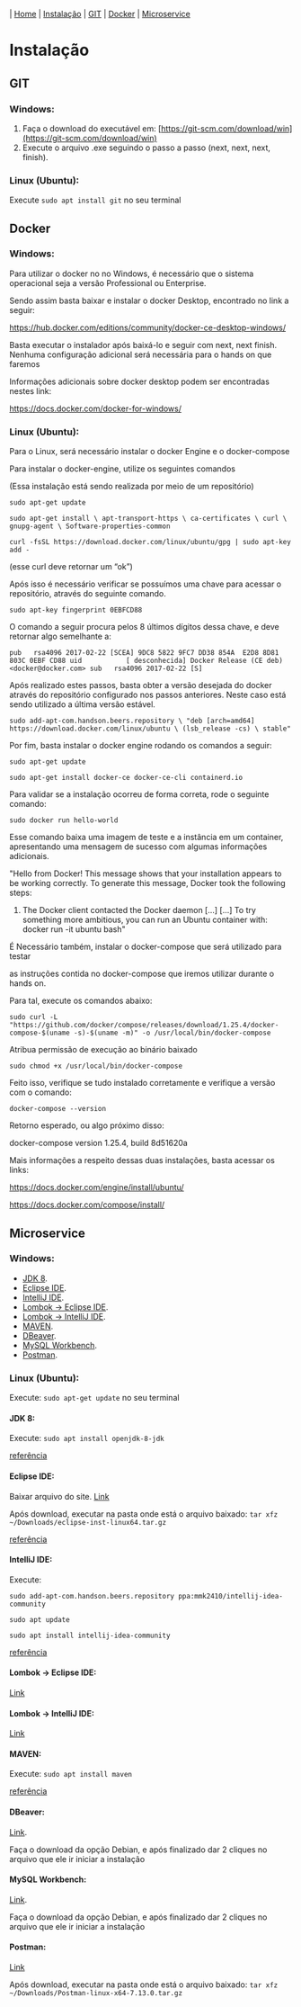 | [Home](https://gabrielbabler.github.io/handson_microservice/) | [Instalação](https://gabrielbabler.github.io/handson_microservice/instalacao) | [GIT](https://gabrielbabler.github.io/handson_microservice/git) | [Docker](https://gabrielbabler.github.io/handson_microservice/docker) | [Microservice](https://gabrielbabler.github.io/handson_microservice/microservice)

# Instalação

## GIT

### Windows:

1. Faça o download do executável em: [https://git-scm.com/download/win](https://git-scm.com/download/win)
2. Execute o arquivo .exe seguindo o passo a passo (next, next, next, finish).

### Linux (Ubuntu):

Execute `sudo apt install git` no seu terminal

## Docker

### Windows:

Para utilizar o docker no no Windows, é necessário que o sistema operacional seja a versão Professional ou Enterprise.

Sendo assim basta baixar e instalar o docker Desktop, encontrado no link a seguir:

https://hub.docker.com/editions/community/docker-ce-desktop-windows/


Basta executar o instalador após baixá-lo e seguir com next, next finish. 
Nenhuma configuração adicional será necessária para o hands on que faremos

Informações adicionais sobre docker desktop podem ser encontradas nestes link:

https://docs.docker.com/docker-for-windows/

### Linux (Ubuntu):
Para o Linux, será necessário instalar o docker Engine e o docker-compose

Para instalar o docker-engine, utilize os seguintes comandos

(Essa instalação está sendo realizada por meio de um repositório)

`sudo apt-get update`

`sudo apt-get install \
    apt-transport-https \
    ca-certificates \
    curl \
    gnupg-agent \
    Software-properties-common`

`curl -fsSL https://download.docker.com/linux/ubuntu/gpg | sudo apt-key add -`

(esse curl deve retornar um “ok”)

Após isso é necessário verificar se possuímos uma chave para acessar o repositório, através do seguinte comando.

`sudo apt-key fingerprint 0EBFCD88`

O comando a seguir procura pelos 8 últimos dígitos dessa chave, e deve retornar algo semelhante a:

`pub   rsa4096 2017-02-22 [SCEA]
9DC8 5822 9FC7 DD38 854A  E2D8 8D81 803C 0EBF CD88
uid           [ desconhecida] Docker Release (CE deb) <docker@docker.com>
sub   rsa4096 2017-02-22 [S]`

Após realizado estes passos, basta obter a versão desejada do docker através do repositório configurado nos passos anteriores. Neste caso está sendo utilizado a última versão estável.

`sudo add-apt-com.handson.beers.repository \
   "deb [arch=amd64] https://download.docker.com/linux/ubuntu \
   (lsb_release -cs) \
   stable"`

Por fim, basta instalar o docker engine rodando os comandos a seguir:

`sudo apt-get update`

`sudo apt-get install docker-ce docker-ce-cli containerd.io`

Para validar se a instalação ocorreu de forma correta, rode o seguinte comando:

`sudo docker run hello-world`

Esse comando baixa uma imagem de teste e a instância em um container, 
apresentando uma mensagem de sucesso com algumas informações adicionais.

"Hello from Docker!
This message shows that your installation appears to be working correctly.
To generate this message, Docker took the following steps:
 1. The Docker client contacted the Docker daemon [...]
 [...] To try something more ambitious, you can run an Ubuntu container with:
docker run -it ubuntu bash"

É Necessário também, instalar o docker-compose que será utilizado para testar

as instruções contida no docker-compose que iremos utilizar durante o hands on.

Para tal, execute os comandos abaixo:


`sudo curl -L "https://github.com/docker/compose/releases/download/1.25.4/docker-compose-$(uname -s)-$(uname -m)" -o /usr/local/bin/docker-compose`

Atribua permissão de execução ao binário baixado

`sudo chmod +x /usr/local/bin/docker-compose`

Feito isso, verifique se tudo instalado corretamente e verifique a versão com o comando:

`docker-compose --version`

Retorno esperado, ou algo próximo disso:

docker-compose version 1.25.4, build 8d51620a

Mais informações a respeito dessas duas instalações, basta acessar os links:

https://docs.docker.com/engine/install/ubuntu/

https://docs.docker.com/compose/install/


## Microservice

### Windows:

- [JDK 8](https://www.oracle.com/java/technologies/javase-jdk8-downloads.html).
- [Eclipse IDE](https://www.eclipse.org/downloads/).
- [IntelliJ IDE](https://www.jetbrains.com/idea/download/#section=linux).
- [Lombok -> Eclipse IDE](https://projectlombok.org/setup/eclipse).
- [Lombok -> IntelliJ IDE](https://projectlombok.org/setup/intellij).
- [MAVEN](https://maven.apache.org/download.cgi).
- [DBeaver](https://dbeaver.io/download/).
- [MySQL Workbench](https://dev.mysql.com/downloads/workbench/).
- [Postman](https://www.postman.com/downloads/).

### Linux (Ubuntu):

Execute: `sudo apt-get update` no seu terminal

#### JDK 8: 

Execute: `sudo apt install openjdk-8-jdk`

[referência](https://www.digitalocean.com/community/tutorials/how-to-install-java-with-apt-on-ubuntu-18-04)

#### Eclipse IDE: 

Baixar arquivo do site. [Link](https://www.eclipse.org/downloads/)

Após download, executar na pasta onde está o arquivo baixado: `tar xfz ~/Downloads/eclipse-inst-linux64.tar.gz`

[referência](https://websiteforstudents.com/how-to-install-eclipse-oxygen-ide-on-ubuntu-167-04-17-10-18-04/)

#### IntelliJ IDE:

Execute: 

`sudo add-apt-com.handson.beers.repository ppa:mmk2410/intellij-idea-community`

`sudo apt update`

`sudo apt install intellij-idea-community`

[referência](https://itsfoss.com/install-intellij-ubuntu-linux/)

#### Lombok -> Eclipse IDE:

[Link](https://projectlombok.org/setup/eclipse)

#### Lombok -> IntelliJ IDE:

[Link](https://projectlombok.org/setup/intellij)

#### MAVEN:

Execute: `sudo apt install maven`

[referência](https://linuxize.com/post/how-to-install-apache-maven-on-ubuntu-18-04/)

#### DBeaver:

[Link](https://dbeaver.io/download/).

Faça o download da opção Debian, e após finalizado dar 2 cliques no arquivo que ele ir iniciar a instalação

#### MySQL Workbench:

[Link](https://dev.mysql.com/downloads/workbench/).

Faça o download da opção Debian, e após finalizado dar 2 cliques no arquivo que ele ir iniciar a instalação

#### Postman:

[Link](https://www.postman.com/downloads/)

Após download, executar na pasta onde está o arquivo baixado: `tar xfz ~/Downloads/Postman-linux-x64-7.13.0.tar.gz`
